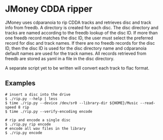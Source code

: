# JMoney CDDA ripper

JMoney uses cdparanoia to rip CDDA tracks and retrieves disc and track info
from freedb.  A directory is created for each disc.  The disc directory and
tracks are named according to the freedb lookup of the disc ID.  If more than
one freedb record matches the disc ID, the user must select the preferred
record for disc and track names.  If there are no freedb records for the disc
ID, then the disc ID is used for the disc directory name and cdparanoia default
names are used for the track names.  All records retrieved from freedb are
stored as yaml in a file in the disc directory.

A separate script yet to be written will convert each track to flac format.

## Examples
```console
# insert a disc into the drive
$ ./rip.py --help | less
$ time ./rip.py --device /dev/sr0 --library-dir ${HOME}/Music --read-speed 8 rip
$ time ./rip.py --verify-encoding encode
```
```console
# rip and encode a single disc
$ ./rip.py rip encode
# encode all wav files in the library
$ ./rip.py encode
```
